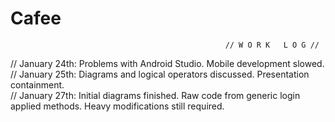 # Cafee
                                                    // W O R K   L O G //
                                                    
//  January 24th: Problems with Android Studio. Mobile development slowed.
//  January 25th: Diagrams and logical operators discussed. Presentation containment.  
//  January 27th: Initial diagrams finished. Raw code from generic login applied methods. Heavy modifications still required.
